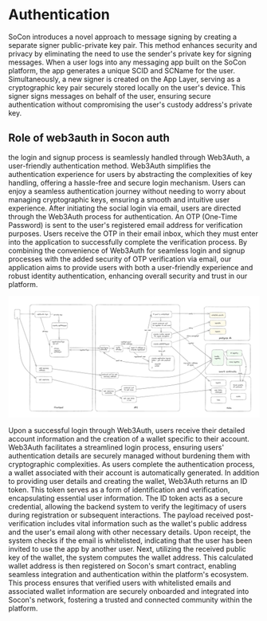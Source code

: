 # Authentication

SoCon introduces a novel approach to message signing by creating a separate signer public-private key pair. This method enhances security and privacy by eliminating the need to use the sender's private key for signing messages.
When a user logs into any messaging app built on the SoCon platform, the app generates a unique SCID and SCName for the user. Simultaneously, a new signer is created on the App Layer, serving as a cryptographic key pair securely stored locally on the user's device. This signer signs messages on behalf of the user, ensuring secure authentication without compromising the user's custody address's private key.

## Role of web3auth in Socon auth

the login and signup process is seamlessly handled through Web3Auth, a user-friendly authentication method. Web3Auth simplifies the authentication experience for users by abstracting the complexities of key handling, offering a hassle-free and secure login mechanism. Users can enjoy a seamless authentication journey without needing to worry about managing cryptographic keys, ensuring a smooth and intuitive user experience.
After initiating the social login via email, users are directed through the Web3Auth process for authentication. An OTP (One-Time Password) is sent to the user's registered email address for verification purposes. Users receive the OTP in their email inbox, which they must enter into the application to successfully complete the verification process.
By combining the convenience of Web3Auth for seamless login and signup processes with the added security of OTP verification via email, our application aims to provide users with both a user-friendly experience and robust identity authentication, enhancing overall security and trust in our platform.

![Authentication Flow](/img/authentication-flow.png)

Upon a successful login through Web3Auth, users receive their detailed account information and the creation of a wallet specific to their account. Web3Auth facilitates a streamlined login process, ensuring users' authentication details are securely managed without burdening them with cryptographic complexities. As users complete the authentication process, a wallet associated with their account is automatically generated.
In addition to providing user details and creating the wallet, Web3Auth returns an ID token. This token serves as a form of identification and verification, encapsulating essential user information. The ID token acts as a secure credential, allowing the backend system to verify the legitimacy of users during registration or subsequent interactions.
The payload received post-verification includes vital information such as the wallet's public address and the user's email along with other necessary details. Upon receipt, the system checks if the email is whitelisted, indicating that the user has been invited to use the app by another user.
Next, utilizing the received public key of the wallet, the system computes the wallet address. This calculated wallet address is then registered on Socon's smart contract, enabling seamless integration and authentication within the platform's ecosystem.
This process ensures that verified users with whitelisted emails and associated wallet information are securely onboarded and integrated into Socon's network, fostering a trusted and connected community within the platform.